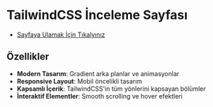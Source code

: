 # TailwindCSS İnceleme Sayfası

- [Sayfaya Ulamak İçin Tıkalyınız]()

## Özellikler

- **Modern Tasarım**: Gradient arka planlar ve animasyonlar
- **Responsive Layout**: Mobil öncelikli tasarım
- **Kapsamlı İçerik**: TailwindCSS'in tüm yönlerini kapsayan bölümler
- **İnteraktif Elementler**: Smooth scrolling ve hover efektleri
